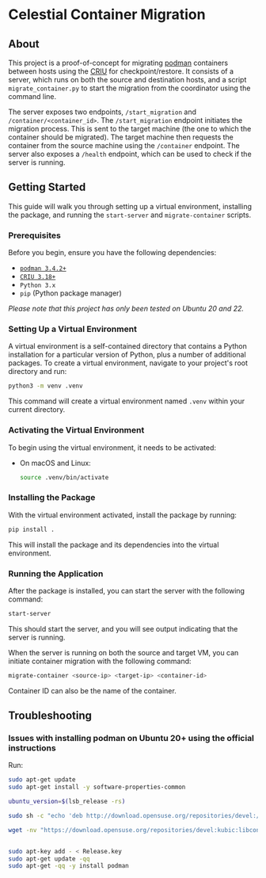 # Celestial Container Migration

## About 

This project is a proof-of-concept for migrating [podman](https://podman.io) containers between hosts using the [CRIU](https://criu.org) for checkpoint/restore. It consists of a server, which runs on both the source and destination hosts, and a script `migrate_container.py` to start the migration from the coordinator using the command line.

The server exposes two endpoints, `/start_migration` and `/container/<container_id>`. The `/start_migration` endpoint initiates the migration process. This is sent to the target machine (the one to which the container should be migrated). The target machine then requests the container from the source machine using the `/container` endpoint. The server also exposes a `/health` endpoint, which can be used to check if the server is running.

## Getting Started

This guide will walk you through setting up a virtual environment, installing the package, and running the `start-server` and `migrate-container` scripts.

### Prerequisites

Before you begin, ensure you have the following dependencies:
- [`podman 3.4.2+`](https://podman.io/docs/installation#ubuntu)
- [`CRIU 3.18+`](https://criu.org/Installation)
- `Python 3.x`
- `pip` (Python package manager)

*Please note that this project has only been tested on Ubuntu 20 and 22.*


### Setting Up a Virtual Environment

A virtual environment is a self-contained directory that contains a Python installation for a particular version of Python, plus a number of additional packages. To create a virtual environment, navigate to your project's root directory and run:

```bash
python3 -m venv .venv
```

This command will create a virtual environment named `.venv` within your current directory.

### Activating the Virtual Environment

To begin using the virtual environment, it needs to be activated:

- On macOS and Linux:
  ```bash
  source .venv/bin/activate
  ```

### Installing the Package

With the virtual environment activated, install the package by running:

```bash
pip install .
```

This will install the package and its dependencies into the virtual environment.

### Running the Application

After the package is installed, you can start the server with the following command:

```bash
start-server
```

This should start the server, and you will see output indicating that the server is running.


When the server is running on both the source and target VM, you can initiate container migration with the following command:

```bash
migrate-container <source-ip> <target-ip> <container-id>
```

Container ID can also be the name of the container.

## Troubleshooting
### Issues with installing podman on Ubuntu 20+ using the official instructions
Run:
```bash
sudo apt-get update
sudo apt-get install -y software-properties-common

ubuntu_version=$(lsb_release -rs)

sudo sh -c "echo 'deb http://download.opensuse.org/repositories/devel:/kubic:/libcontainers:/stable/xUbuntu_${ubuntu_version}/ /' > /etc/apt/sources.list.d/devel:kubic:libcontainers:stable.list"

wget -nv "https://download.opensuse.org/repositories/devel:kubic:libcontainers:stable/xUbuntu_${ubuntu_version}/Release.key" -O Release.key


sudo apt-key add - < Release.key
sudo apt-get update -qq
sudo apt-get -qq -y install podman